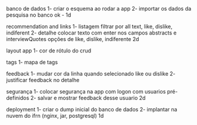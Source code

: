 banco de dados
1- criar o esquema ao rodar a app
2- importar os dados da pesquisa no banco
ok - 1d

recommendation and links
1- listagem
    filtrar por all text, like, dislike, indiferent
2- detalhe
    colocar texto com enter nos campos abstracts e interviewQuotes
    opções de like, dislike, indiferente
2d

layout app
1- cor de rótulo do crud

tags
1- mapa de tags

feedback
1- mudar cor da linha quando selecionado like ou dislike
2- justificar feedback no detalhe

segurança
1- colocar segurança na app com logon com usuarios pré-definidos
2- salvar e mostrar feedback desse usuario
2d

deployment
1- criar o dump inicial do banco de dados
2- implantar na nuvem do ifrn (nginx, jar, postgresql)
1d